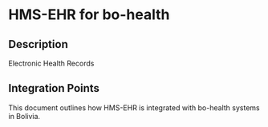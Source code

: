# HMS-EHR for bo-health

## Description

Electronic Health Records

## Integration Points

This document outlines how HMS-EHR is integrated with bo-health systems in Bolivia.
